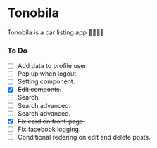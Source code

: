 # Tonobila
Tonobila is a car listing app 
🚗🚓🚗🚕

### To Do

- [ ] Add data to profile user.
- [ ] Pop up when logout.
- [ ] Setting component.
- [x] ~~Edit componts.~~
- [ ] Search.
- [ ] Search advanced.
- [ ] Search advanced.
- [x] ~~Fix card on front-page.~~
- [ ] Fix facebook logging.
- [ ] Conditional redering on edit and delete posts.